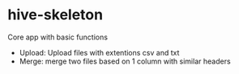 # hive-skeleton
Core app with basic functions
- Upload: Upload files with extentions csv and txt
- Merge: merge two files based on 1 column with similar headers
